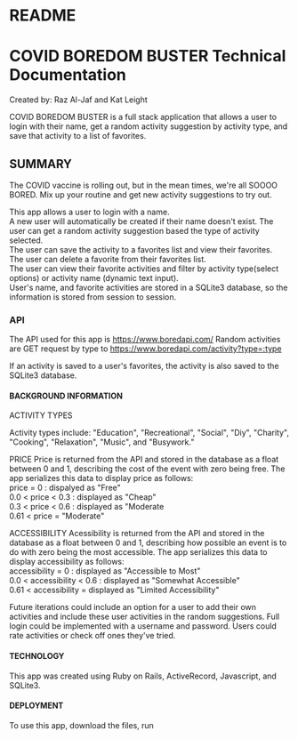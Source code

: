 # README

# COVID BOREDOM BUSTER Technical Documentation
Created by: Raz Al-Jaf and Kat Leight

COVID BOREDOM BUSTER is a full stack application that allows a user to login with their name, get a random activity suggestion by activity type, and save that activity to a list of favorites.
 

## SUMMARY
The COVID vaccine is rolling out, but in the mean times, we're all SOOOO BORED. Mix up your routine and get new activity suggestions to try out. 

This app allows a user to login with a name.  
A new user will automatically be created if their name doesn't exist.
The user can get a random activity suggestion based the type of activity selected.   
The user can save the activity to a favorites list and view their favorites.  
The user can delete a favorite from their favorites list.   
The user can view their favorite activities and filter by activity type(select options) or activity name (dynamic text input).    
User's name, and favorite activities are stored in a SQLite3 database, so the information is stored from session to session.   

### API
The API used for this app is https://www.boredapi.com/
Random activities are GET request by type to 
https://www.boredapi.com/activity?type=:type

If an activity is saved to a user's favorites, the activity is also saved to the SQLite3 database. 

#### BACKGROUND INFORMATION

ACTIVITY TYPES

Activity types include: "Education", "Recreational", "Social", "Diy", "Charity", "Cooking", "Relaxation", "Music", and "Busywork."

PRICE
Price is returned from the API and stored in the database as a float between 0 and 1, describing the cost of the event with zero being free. The app serializes this data to display price as follows:  
    price = 0 : dispalyed as "Free"  
    0.0 < price < 0.3 : displayed as "Cheap"  
    0.3 < price < 0.6 : displayed as "Moderate  
    0.61 < price = "Moderate"  

ACCESSIBILITY 
Acessibility is returned from the API and stored in the database as a float between 0 and 1, describing how possible an event is to do with zero being the most accessible. The app serializes this data to display accessibility as follows:  
    accessibility = 0 : displayed as "Accessible to Most"  
    0.0 < accessibility < 0.6 : displayed as "Somewhat Accessible"  
    0.61 < accessibility = displayed as "Limited Accessibility"  

Future iterations could include an option for a user to add their own activities and include these user activities in the random suggestions. Full login could be implemented with a username and password. Users could rate activities or check off ones they've tried. 

#### TECHNOLOGY
This app was created using Ruby on Rails, ActiveRecord, Javascript, and SQLite3. 

#### DEPLOYMENT
To use this app, download the files, run 